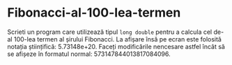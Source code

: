# Fibonacci-al-100-lea-termen
Scrieti un program care utilizează tipul `long double` pentru a calcula cel de-al 100-lea termen al șirului Fibonacci. La afișare însă pe ecran este folosită notația științifică: 5.73148e+20. Faceți modificările nencesare astfel încât să se afișeze în formatul normal: 573147844013817084096.
